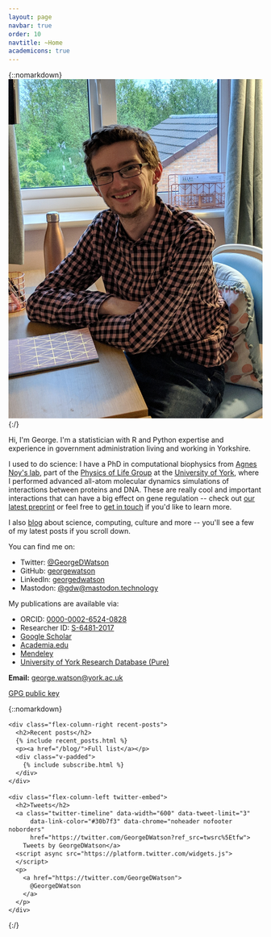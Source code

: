 ```yaml
---
layout: page
navbar: true
order: 10
navtitle: ~Home
academicons: true
---
```

{::nomarkdown}
<a href="/assets/me.jpg">
  <img src="/assets/me.jpg" class="u-photo float-right"
    alt="George Watson,
    a devilishly handsome young man
    with rectangular, dark-framed glasses
    and a head of luscious brown curls,
    sits in his office.
    He looks like someone you'd take home to meet your mother."/>
</a>
{:/}

Hi, I'm George.
I'm a statistician
with R and Python expertise
and experience in government administration
living and working in Yorkshire.

I used to do science:
I have a PhD in computational biophysics from
[Agnes Noy's lab](https://agnesnoylab.wordpress.com/),
part of the
[Physics of Life Group](https://www.york.ac.uk/physics/research/physics-of-life/)
at the
[University of York](https://www.york.ac.uk/),
where I performed
advanced all-atom molecular dynamics simulations
of interactions between proteins and DNA.
These are really cool and important interactions
that can have a big effect on gene regulation --
check out
[our latest preprint](https://doi.org/10.1101/2020.04.17.047076)
or feel free to
[get in touch](/contact)
if you'd like to learn more.

I also
[blog](/blog)
about science,
computing,
culture
and more --
you'll see a few of my latest posts
if you scroll down.

You can find me on:

<ul class="fa-ul compact-list">
  <li>
    <i class="fa-li fab fa-twitter"></i>
    Twitter:
    <a href="https://twitter.com/GeorgeDWatson" rel="me">
      @GeorgeDWatson
    </a>
  </li>
  <li>
    <i class="fa-li fab fa-github"></i>
    GitHub:
    <a href="https://github.com/georgewatson" rel="me">
      georgewatson
    </a>
  </li>
  <li>
    <i class="fa-li fab fa-linkedin"></i>
    LinkedIn:
    <a href="https://www.linkedin.com/in/georgedwatson/" rel="me">
      georgedwatson
    </a>
  </li>
  <li>
    <i class="fa-li fab fa-mastodon"></i>
    Mastodon:
    <a href="https://mastodon.technology/@gdw" rel="me">
      @gdw@mastodon.technology
    </a>
  </li>
</ul>

My publications are available via:

<ul class="fa-ul compact-list">
  <li>
    <i class="ai-li ai ai-orcid"></i>
    ORCID:
    <a href="https://orcid.org/0000-0002-6524-0828" rel="me">
      0000-0002-6524-0828
    </a>
  </li>
  <li>
    <i class="ai-li ai ai-researcherid"></i>
    Researcher ID:
    <a href="http://www.researcherid.com/rid/S-6481-2017" rel="me">
      S-6481-2017
    </a>
  </li>
  <li>
    <i class="ai-li ai ai-google-scholar"></i>
    <a href="https://scholar.google.com/citations?user=2vB6ObYAAAAJ" rel="me">
      Google Scholar
    </a>
  </li>
  <li>
    <i class="ai-li ai ai-academia"></i>
    <a href="https://york.academia.edu/georgewatson" rel="me">
      Academia.edu
    </a>
  </li>
  <li>
    <i class="ai-li ai ai-mendeley"></i>
    <a href="https://www.mendeley.com/profiles/george-watson4/" rel="me">
      Mendeley
    </a>
  </li>
  <li>
    <i class="fa-li fas fa-university"></i>
    <a href="https://pure.york.ac.uk/portal/en/researchers/george-watson(5277867b-7496-4b48-8248-a17169943f9b).html" rel="me">
      University of York Research Database (Pure)
    </a>
  </li>
</ul>

**Email:** <george.watson@york.ac.uk>

<a href="/dl/watson_george.pub" rel="pgpkey authn">GPG public key</a>

{::nomarkdown}
  <div class="flex-container">

    <div class="flex-column-right recent-posts">
      <h2>Recent posts</h2>
      {% include recent_posts.html %}
      <p><a href="/blog/">Full list</a></p>
      <div class="v-padded">
        {% include subscribe.html %}
      </div>
    </div>

    <div class="flex-column-left twitter-embed">
      <h2>Tweets</h2>
      <a class="twitter-timeline" data-width="600" data-tweet-limit="3"
          data-link-color="#30b7f3" data-chrome="noheader nofooter noborders"
          href="https://twitter.com/GeorgeDWatson?ref_src=twsrc%5Etfw">
        Tweets by GeorgeDWatson</a>
      <script async src="https://platform.twitter.com/widgets.js">
      </script>
      <p>
        <a href="https://twitter.com/GeorgeDWatson">
          @GeorgeDWatson
        </a>
      </p>
    </div>

  </div>
{:/}
